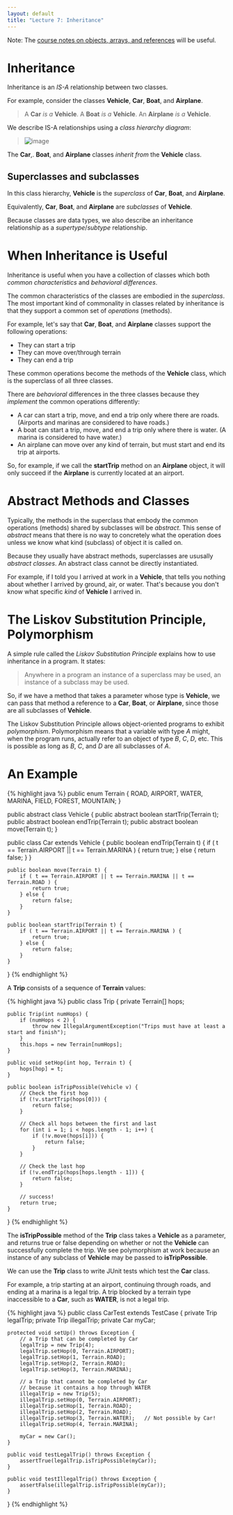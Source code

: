 ```yaml
---
layout: default
title: "Lecture 7: Inheritance"
---
```


Note: The [course notes on objects, arrays, and references](../notes/objectsArraysReferences.html) will be useful.

Inheritance
===========

Inheritance is an *IS-A* relationship between two classes.

For example, consider the classes **Vehicle**, **Car**, **Boat**, and **Airplane**.

> A **Car** *is a* **Vehicle**.
> A **Boat** *is a* **Vehicle**.
> An **Airplane** *is a* **Vehicle**.

We describe IS-A relationships using a *class hierarchy diagram*:

> ![image](figures/classHier.png)

The **Car**,. **Boat**, and **Airplane** classes *inherit from* the **Vehicle** class.

Superclasses and subclasses
---------------------------

In this class hierarchy, **Vehicle** is the *superclass* of **Car**, **Boat**, and **Airplane**.

Equivalently, **Car**, **Boat**, and **Airplane** are *subclasses* of **Vehicle**.

Because classes are data types, we also describe an inheritance relationship as a *supertype*/*subtype* relationship.

When Inheritance is Useful
==========================

Inheritance is useful when you have a collection of classes which both *common characteristics* and *behavioral differences*.

The common characteristics of the classes are embodied in the *superclass*. The most important kind of commonality in classes related by inheritance is that they support a common set of *operations* (methods).

For example, let's say that **Car**, **Boat**, and **Airplane** classes support the following operations:

-   They can start a trip
-   They can move over/through terrain
-   They can end a trip

These common operations become the methods of the **Vehicle** class, which is the superclass of all three classes.

There are *behavioral* differences in the three classes because they *implement* the common operations differently:

-   A car can start a trip, move, and end a trip only where there are roads. (Airports and marinas are considered to have roads.)
-   A boat can start a trip, move, and end a trip only where there is water. (A marina is considered to have water.)
-   An airplane can move over any kind of terrain, but must start and end its trip at airports.

So, for example, if we call the **startTrip** method on an **Airplane** object, it will only succeed if the **Airplane** is currently located at an airport.

Abstract Methods and Classes
============================

Typically, the methods in the superclass that embody the common operations (methods) shared by subclasses will be *abstract*. This sense of *abstract* means that there is no way to concretely what the operation does unless we know what kind (subclass) of object it is called on.

Because they usually have abstract methods, superclasses are ususally *abstract classes*. An abstract class cannot be directly instantiated.

For example, if I told you I arrived at work in a **Vehicle**, that tells you nothing about whether I arrived by ground, air, or water. That's because you don't know what specific *kind* of **Vehicle** I arrived in.

The Liskov Substitution Principle, Polymorphism
===============================================

A simple rule called the *Liskov Substitution Principle* explains how to use inheritance in a program. It states:

> Anywhere in a program an instance of a superclass may be used, an instance of a subclass may be used.

So, if we have a method that takes a parameter whose type is **Vehicle**, we can pass that method a reference to a **Car**, **Boat**, or **Airplane**, since those are all subclasses of **Vehicle**.

The Liskov Substitution Principle allows object-oriented programs to exhibit *polymorphism*. Polymorphism means that a variable with type *A* might, when the program runs, actually refer to an object of type *B*, *C*, *D*, etc. This is possible as long as *B*, *C*, and *D* are all subclasses of *A*.

An Example
==========

{% highlight java %}
public enum Terrain {
    ROAD,
    AIRPORT,
    WATER,
    MARINA,
    FIELD,
    FOREST,
    MOUNTAIN;
}

public abstract class Vehicle {
    public abstract boolean startTrip(Terrain t);
    public abstract boolean endTrip(Terrain t);
    public abstract boolean move(Terrain t);
}

public class Car extends Vehicle {
    public boolean endTrip(Terrain t) {
        if ( t == Terrain.AIRPORT || t == Terrain.MARINA ) {
            return true;
        } else {
            return false;
        }
    }

    public boolean move(Terrain t) {
        if ( t == Terrain.AIRPORT || t == Terrain.MARINA || t == Terrain.ROAD ) {
            return true;
        } else {
            return false;
        }
    }

    public boolean startTrip(Terrain t) {
        if ( t == Terrain.AIRPORT || t == Terrain.MARINA ) {
            return true;
        } else {
            return false;
        }
    }
}
{% endhighlight %}

A **Trip** consists of a sequence of **Terrain** values:

{% highlight java %}
public class Trip {
    private Terrain[] hops;

    public Trip(int numHops) {
        if (numHops < 2) {
            throw new IllegalArgumentException("Trips must have at least a start and finish");
        }
        this.hops = new Terrain[numHops];
    }

    public void setHop(int hop, Terrain t) {
        hops[hop] = t;
    }

    public boolean isTripPossible(Vehicle v) {
        // Check the first hop
        if (!v.startTrip(hops[0])) {
            return false;
        }

        // Check all hops between the first and last
        for (int i = 1; i < hops.length - 1; i++) {
            if (!v.move(hops[i])) {
                return false;
            }
        }

        // Check the last hop
        if (!v.endTrip(hops[hops.length - 1])) {
            return false;
        }

        // success!
        return true;
    }
}
{% endhighlight %}

The **isTripPossible** method of the **Trip** class takes a **Vehicle** as a parameter, and returns true or false depending on whether or not the **Vehicle** can successfully complete the trip. We see polymorphism at work because an instance of any subclass of **Vehicle** may be passed to **isTripPossible**.

We can use the **Trip** class to write JUnit tests which test the **Car** class.

For example, a trip starting at an airport, continuing through roads, and ending at a marina is a legal trip. A trip blocked by a terrain type inaccessible to a **Car**, such as **WATER**, is not a legal trip.

{% highlight java %}
public class CarTest extends TestCase {
    private Trip legalTrip;
    private Trip illegalTrip;
    private Car myCar;

    protected void setUp() throws Exception {
        // a Trip that can be completed by Car
        legalTrip = new Trip(4);
        legalTrip.setHop(0, Terrain.AIRPORT);
        legalTrip.setHop(1, Terrain.ROAD);
        legalTrip.setHop(2, Terrain.ROAD);
        legalTrip.setHop(3, Terrain.MARINA);

        // a Trip that cannot be completed by Car
        // because it contains a hop through WATER
        illegalTrip = new Trip(5);
        illegalTrip.setHop(0, Terrain.AIRPORT);
        illegalTrip.setHop(1, Terrain.ROAD);
        illegalTrip.setHop(2, Terrain.ROAD);
        illegalTrip.setHop(3, Terrain.WATER);   // Not possible by Car!
        illegalTrip.setHop(4, Terrain.MARINA);

        myCar = new Car();
    }

    public void testLegalTrip() throws Exception {
        assertTrue(legalTrip.isTripPossible(myCar));
    }

    public void testIllegalTrip() throws Exception {
        assertFalse(illegalTrip.isTripPossible(myCar));
    }
}
{% endhighlight %}
